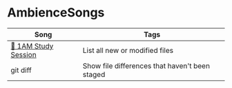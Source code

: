 # AmbienceSongs

| Song | Tags |
| --- | --- |
| [🌙 1AM Study Session](https://github.com/joanafonsogomes/AmbienceSongs/blob/main/Ambience_mds/1AM_study_session.md) | List all new or modified files |
| git diff | Show file differences that haven't been staged |
